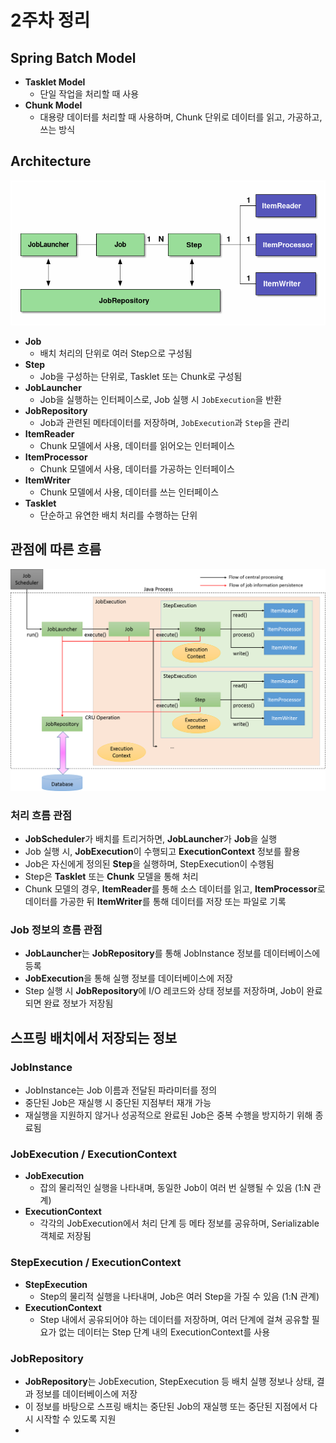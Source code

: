 # 2주차 정리

## Spring Batch Model

- **Tasklet Model**
    - 단일 작업을 처리할 때 사용
- **Chunk Model**
    - 대용량 데이터를 처리할 때 사용하며, Chunk 단위로 데이터를 읽고, 가공하고, 쓰는 방식

## Architecture

![](/docs/img/image2.png)

- **Job**
    - 배치 처리의 단위로 여러 Step으로 구성됨
- **Step**
    - Job을 구성하는 단위로, Tasklet 또는 Chunk로 구성됨
- **JobLauncher**
    - Job을 실행하는 인터페이스로, Job 실행 시 `JobExecution`을 반환
- **JobRepository**
    - Job과 관련된 메타데이터를 저장하며, `JobExecution`과 `Step`을 관리
- **ItemReader**
    - Chunk 모델에서 사용, 데이터를 읽어오는 인터페이스
- **ItemProcessor**
    - Chunk 모델에서 사용, 데이터를 가공하는 인터페이스
- **ItemWriter**
    - Chunk 모델에서 사용, 데이터를 쓰는 인터페이스
- **Tasklet**
    - 단순하고 유연한 배치 처리를 수행하는 단위

## 관점에 따른 흐름

![](/docs/img/image3.png)

### 처리 흐름 관점

- **JobScheduler**가 배치를 트리거하면, **JobLauncher**가 **Job**을 실행
- Job 실행 시, **JobExecution**이 수행되고 **ExecutionContext** 정보를 활용
- Job은 자신에게 정의된 **Step**을 실행하며, StepExecution이 수행됨
- Step은 **Tasklet** 또는 **Chunk** 모델을 통해 처리
- Chunk 모델의 경우, **ItemReader**를 통해 소스 데이터를 읽고, **ItemProcessor**로 데이터를 가공한 뒤 **ItemWriter**를 통해 데이터를 저장 또는 파일로 기록

### Job 정보의 흐름 관점

- **JobLauncher**는 **JobRepository**를 통해 JobInstance 정보를 데이터베이스에 등록
- **JobExecution**을 통해 실행 정보를 데이터베이스에 저장
- Step 실행 시 **JobRepository**에 I/O 레코드와 상태 정보를 저장하며, Job이 완료되면 완료 정보가 저장됨

## 스프링 배치에서 저장되는 정보

### JobInstance

- JobInstance는 Job 이름과 전달된 파라미터를 정의
- 중단된 Job은 재실행 시 중단된 지점부터 재개 가능
- 재실행을 지원하지 않거나 성공적으로 완료된 Job은 중복 수행을 방지하기 위해 종료됨

### JobExecution / ExecutionContext

- **JobExecution**
    - 잡의 물리적인 실행을 나타내며, 동일한 Job이 여러 번 실행될 수 있음 (1:N 관계)
- **ExecutionContext**
    - 각각의 JobExecution에서 처리 단계 등 메타 정보를 공유하며, Serializable 객체로 저장됨

### StepExecution / ExecutionContext

- **StepExecution**
    - Step의 물리적 실행을 나타내며, Job은 여러 Step을 가질 수 있음 (1:N 관계)
- **ExecutionContext**
    - Step 내에서 공유되어야 하는 데이터를 저장하며, 여러 단계에 걸쳐 공유할 필요가 없는 데이터는 Step 단계 내의 ExecutionContext를 사용

### JobRepository

- **JobRepository**는 JobExecution, StepExecution 등 배치 실행 정보나 상태, 결과 정보를 데이터베이스에 저장
- 이 정보를 바탕으로 스프링 배치는 중단된 Job의 재실행 또는 중단된 지점에서 다시 시작할 수 있도록 지원
- 